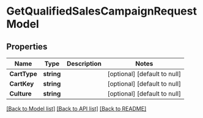 # GetQualifiedSalesCampaignRequestModel

## Properties
Name | Type | Description | Notes
------------ | ------------- | ------------- | -------------
**CartType** | **string** |  | [optional] [default to null]
**CartKey** | **string** |  | [optional] [default to null]
**Culture** | **string** |  | [optional] [default to null]

[[Back to Model list]](../README.md#documentation-for-models) [[Back to API list]](../README.md#documentation-for-api-endpoints) [[Back to README]](../README.md)


